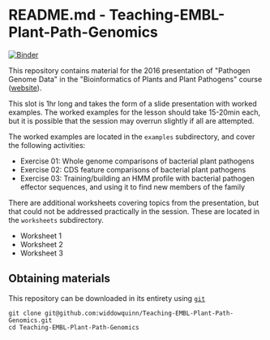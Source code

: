 # README.md - Teaching-EMBL-Plant-Path-Genomics

[![Binder](http://mybinder.org/badge.svg)](http://mybinder.org/repo/widdowquinn/Teaching-EMBL-Plant-Path-Genomics)

This repository contains material for the 2016 presentation of "Pathogen Genome Data" in the "Bioinformatics of Plants and Plant Pathogens" course ([website](https://www.ebi.ac.uk/training/events/2016/bioinformatics-plants-and-plant-pathogens)).

This slot is 1hr long and takes the form of a slide presentation with worked examples. The worked examples for the lesson should take 15-20min each, but it is possible that the session may overrun slightly if all are attempted.

The worked examples are located in the `examples` subdirectory, and cover the following activities:

* Exercise 01: Whole genome comparisons of bacterial plant pathogens
* Exercise 02: CDS feature comparisons of bacterial plant pathogens
* Exercise 03: Training/building an HMM profile with bacterial pathogen effector sequences, and using it to find new members of the family

There are additional worksheets covering topics from the presentation, but that could not be addressed practically in the session. These are located in the `worksheets` subdirectory.

* Worksheet 1
* Worksheet 2
* Worksheet 3

## Obtaining materials

This repository can be downloaded in its entirety using [`git`](http://blog.scottlowe.org/2015/01/14/non-programmer-git-intro/)

```
git clone git@github.com:widdowquinn/Teaching-EMBL-Plant-Path-Genomics.git
cd Teaching-EMBL-Plant-Path-Genomics
```
